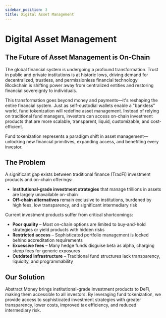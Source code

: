 ```yaml
---
sidebar_position: 3
title: Digital Asset Management
---
```


# Digital Asset Management

## The Future of Asset Management is On-Chain

The global financial system is undergoing a profound transformation. Trust in public and private institutions is at historic lows, driving demand for decentralized, trustless, and permissionless financial technology. Blockchain is shifting power away from centralized entities and restoring financial sovereignty to individuals.

This transformation goes beyond money and payments—it's reshaping the entire financial system. Just as self-custodial wallets enable a "bankless" world, fund tokenization will redefine asset management. Instead of relying on traditional fund managers, investors can access on-chain investment products that are more scalable, transparent, liquid, customizable, and cost-efficient.

Fund tokenization represents a paradigm shift in asset management—unlocking new financial primitives, expanding access, and benefiting every investor.

## The Problem

A significant gap exists between traditional finance (TradFi) investment products and on-chain offerings:

- **Institutional-grade investment strategies** that manage trillions in assets are largely unavailable on-chain
- **Off-chain alternatives** remain exclusive to institutions, burdened by high fees, low transparency, and significant intermediary risk

Current investment products suffer from critical shortcomings:

- **Poor quality** – Most on-chain options are limited to buy-and-hold strategies or yield products with hidden risks
- **Restricted access** – Sophisticated portfolio management is locked behind accreditation requirements
- **Excessive fees** – Many hedge funds disguise beta as alpha, charging steep fees for generic exposures
- **Outdated infrastructure** – Traditional fund structures lack transparency, liquidity, and programmability

## Our Solution

Abstract Money brings institutional-grade investment products to DeFi, making them accessible to all investors. By leveraging fund tokenization, we provide access to sophisticated investment strategies with greater transparency, lower costs, improved tax efficiency, and reduced intermediary risk.
